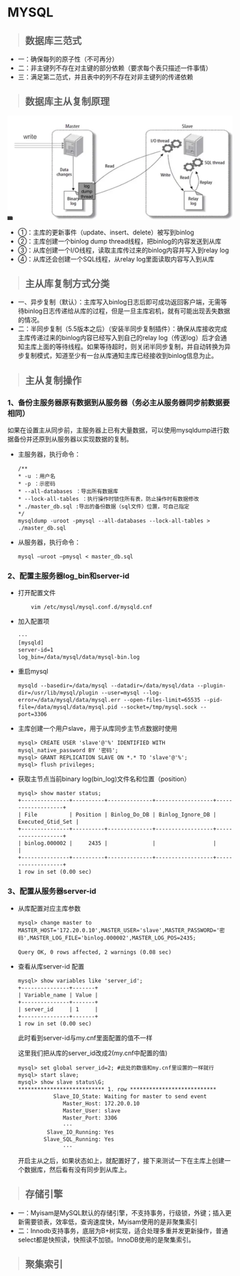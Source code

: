 # MYSQL

> ## 数据库三范式

- 一：确保每列的原子性（不可再分）
- 二：非主键列不存在对主键的部分依赖（要求每个表只描述一件事情）
- 三：满足第二范式，并且表中的列不存在对非主键列的传递依赖

> ## 数据库主从复制原理

![流程图](../../my/daily/images/ms.jpg)
- ①：主库的更新事件（update、insert、delete）被写到binlog
- ②：主库创建一个binlog dump thread线程，把binlog的内容发送到从库
- ③：从库创建一个I/O线程，读取主库传过来的binlog内容并写入到relay log
- ④：从库还会创建一个SQL线程，从relay log里面读取内容写入到从库

> ## 主从库复制方式分类

- 一、异步复制（默认）：主库写入binlog日志后即可成功返回客户端，无需等待binlog日志传递给从库的过程，但是一旦主库宕机，就有可能出现丢失数据的情况。
- 二：半同步复制（5.5版本之后）（安装半同步复制插件）：确保从库接收完成主库传递过来的binlog内容已经写入到自己的relay log（传送log）后才会通知主库上面的等待线程。如果等待超时，则关闭半同步复制，并自动转换为异步复制模式，知道至少有一台从库通知主库已经接收到binlog信息为止。

> ## 主从复制操作

### 1、备份主服务器原有数据到从服务器（务必主从服务器同步前数据要相同）

如果在设置主从同步前，主服务器上已有大量数据，可以使用mysqldump进行数据备份并还原到从服务器以实现数据的复制。

- 主服务器，执行命令：
    ```
    /**
    * -u ：用户名
    * -p ：示密码
    * --all-databases ：导出所有数据库
    * --lock-all-tables ：执行操作时锁住所有表，防止操作时有数据修改
    * ./master_db.sql :导出的备份数据（sql文件）位置，可自己指定
    */
    mysqldump -uroot -pmysql --all-databases --lock-all-tables > ./master_db.sql
    ```
- 从服务器，执行命令：
    ```
    mysql –uroot –pmysql < master_db.sql
    ```
### 2、配置主服务器log_bin和server-id
    
- 打开配置文件
    ```
        vim /etc/mysql/mysql.conf.d/mysqld.cnf
    ```

- 加入配置项
    ```
    ···
    [mysqld]
    server-id=1
    log_bin=/data/mysql/data/mysql-bin.log
    ```

- 重启mysql
    ```
    mysqld --basedir=/data/mysql --datadir=/data/mysql/data --plugin-dir=/usr/lib/mysql/plugin --user=mysql --log-error=/data/mysql/data/mysql.err --open-files-limit=65535 --pid-file=/data/mysql/data/mysql.pid --socket=/tmp/mysql.sock --port=3306
    ```
- 主库创建一个用户slave，用于从库同步主节点数据时使用
    ```
    mysql> CREATE USER 'slave'@'%' IDENTIFIED WITH mysql_native_password BY '密码';
    mysql> GRANT REPLICATION SLAVE ON *.* TO 'slave'@'%';
    mysql> flush privileges;
    ```

- 获取主节点当前binary log(bin_log)文件名和位置（position）
    ```
    mysql> show master status;
    +---------------+----------+--------------+------------------+-------------------+
    | File          | Position | Binlog_Do_DB | Binlog_Ignore_DB | Executed_Gtid_Set |
    +---------------+----------+--------------+------------------+-------------------+
    | binlog.000002 |     2435 |              |                  |                   |
    +---------------+----------+--------------+------------------+-------------------+
    1 row in set (0.00 sec)
    ```
### 3、配置从服务器server-id
- 从库配置对应主库参数
    ```
    mysql> change master to MASTER_HOST='172.20.0.10',MASTER_USER='slave',MASTER_PASSWORD='密码',MASTER_LOG_FILE='binlog.000002',MASTER_LOG_POS=2435;

    Query OK, 0 rows affected, 2 warnings (0.08 sec)
    ```
- 查看从库server-id 配置
    ```
    mysql> show variables like 'server_id';
    +---------------+-------+
    | Variable_name | Value |
    +---------------+-------+
    | server_id     | 1     |
    +---------------+-------+
    1 row in set (0.00 sec)
    ```
    此时看到server-id与my.cnf里面配置的值不一样

    这里我们把从库的server_id改成2(my.cnf中配置的值)
    ```
    mysql> set global server_id=2; #此处的数值和my.cnf里设置的一样就行 
    mysql> start slave;
    mysql> show slave status\G;
    *************************** 1. row ***************************
               Slave_IO_State: Waiting for master to send event
                  Master_Host: 172.20.0.10
                  Master_User: slave
                  Master_Port: 3306
                  ···
             Slave_IO_Running: Yes
            Slave_SQL_Running: Yes
                  ···
    ```
    开启主从之后，如果状态如上，就配置好了，接下来测试一下在主库上创建一个数据库，然后看有没有同步到从库上。
    

> ## 存储引擎

- 一：Myisam是MySQL默认的存储引擎，不支持事务，行级锁，外键；插入更新需要锁表，效率低，查询速度快，Myisam使用的是非聚集索引
- 二：Innodb支持事务，底层为B+树实现，适合处理多重并发更新操作，普通select都是快照读，快照读不加锁。InnoDB使用的是聚集索引。

> ## 聚集索引

